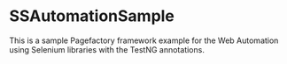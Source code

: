 # SSAutomationSample

This is a sample Pagefactory framework example for the Web Automation using Selenium libraries with the TestNG annotations.
